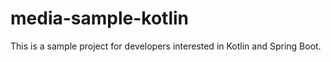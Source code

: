 # media-sample-kotlin

This is a sample project for developers interested in Kotlin and Spring Boot.
